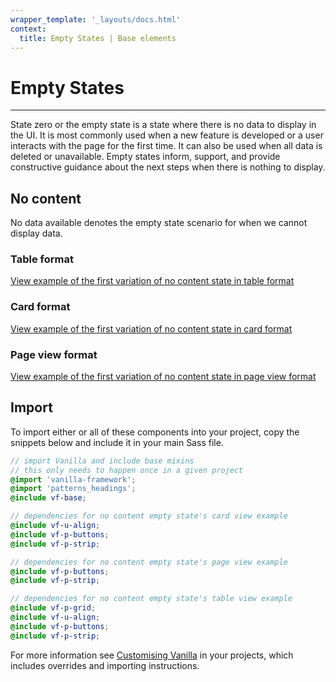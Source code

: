 ```yaml
---
wrapper_template: '_layouts/docs.html'
context:
  title: Empty States | Base elements
---
```


# Empty States

<hr>

State zero or the empty state is a state where there is no data to display in the UI. It is most commonly used when a new feature is developed or a user interacts with the page for the first time. It can also be used when all data is deleted or unavailable. Empty states inform, support, and provide constructive guidance about the next steps when there is nothing to display.

## No content

No data available denotes the empty state scenario for when we cannot display data.

### Table format

<div class="embedded-example"><a href="/docs/examples/base/empty-state/no-content-table" class="js-example">
View example of the first variation of no content state in table format
</a></div>

### Card format

<div class="embedded-example"><a href="/docs/examples/base/empty-state/no-content-card" class="js-example">
View example of the first variation of no content state in card format
</a></div>

### Page view format

<div class="embedded-example"><a href="/docs/examples/base/empty-state/no-content-page-view" class="js-example">
View example of the first variation of no content state in page view format
</a></div>

## Import

To import either or all of these components into your project, copy the snippets below and include it in your main Sass file.

```scss
// import Vanilla and include base mixins
// this only needs to happen once in a given project
@import 'vanilla-framework';
@import 'patterns_headings';
@include vf-base;

// dependencies for no content empty state's card view example
@include vf-u-align;
@include vf-p-buttons;
@include vf-p-strip;

// dependencies for no content empty state's page view example
@include vf-p-buttons;
@include vf-p-strip;

// dependencies for no content empty state's table view example
@include vf-p-grid;
@include vf-u-align;
@include vf-p-buttons;
@include vf-p-strip;
```

For more information see [Customising Vanilla](/docs/customising-vanilla/) in your projects, which includes overrides and importing instructions.
